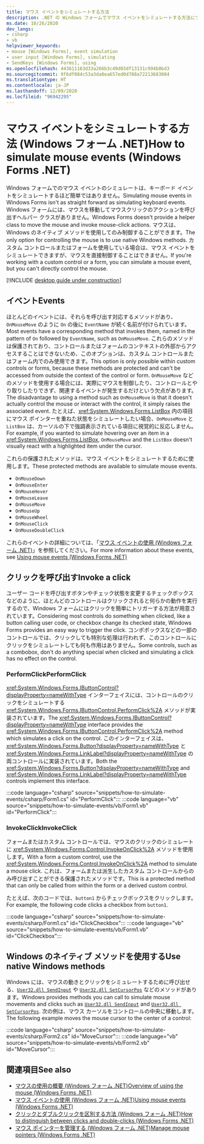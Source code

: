 ```yaml
---
title: マウス イベントをシミュレートする方法
description: .NET の Windows フォームでマウス イベントをシミュレートする方法について説明します。
ms.date: 10/26/2020
dev_langs:
- csharp
- vb
helpviewer_keywords:
- mouse [Windows Forms], event simulation
- user input [Windows Forms], simulating
- SendKeys [Windows Forms], using
ms.openlocfilehash: 443611163d33a266b3c49d03df13131c994b0bd3
ms.sourcegitcommit: 9f6df084c53a3da0ea657ed0d708a72213683084
ms.translationtype: HT
ms.contentlocale: ja-JP
ms.lasthandoff: 12/09/2020
ms.locfileid: "96942295"
---
```

# <a name="how-to-simulate-mouse-events-windows-forms-net"></a><span data-ttu-id="853e6-103">マウス イベントをシミュレートする方法 (Windows フォーム .NET)</span><span class="sxs-lookup"><span data-stu-id="853e6-103">How to simulate mouse events (Windows Forms .NET)</span></span>

<span data-ttu-id="853e6-104">Windows フォームでのマウス イベントのシミュレートは、キーボード イベントをシミュレートするほど簡単ではありません。</span><span class="sxs-lookup"><span data-stu-id="853e6-104">Simulating mouse events in Windows Forms isn't as straight forward as simulating keyboard events.</span></span> <span data-ttu-id="853e6-105">Windows フォームには、マウスを移動してマウスクリックのアクションを呼び出すヘルパー クラスがありません。</span><span class="sxs-lookup"><span data-stu-id="853e6-105">Windows Forms doesn't provide a helper class to move the mouse and invoke mouse-click actions.</span></span> <span data-ttu-id="853e6-106">マウスは、Windows のネイティブ メソッドを使用してのみ制御することができます。</span><span class="sxs-lookup"><span data-stu-id="853e6-106">The only option for controlling the mouse is to use native Windows methods.</span></span> <span data-ttu-id="853e6-107">カスタム コントロールまたはフォームを使用している場合は、マウス イベントをシミュレートできますが、マウスを直接制御することはできません。</span><span class="sxs-lookup"><span data-stu-id="853e6-107">If you're working with a custom control or a form, you can simulate a mouse event, but you can't directly control the mouse.</span></span>

[!INCLUDE [desktop guide under construction](../../includes/desktop-guide-preview-note.md)]

## <a name="events"></a><span data-ttu-id="853e6-108">イベント</span><span class="sxs-lookup"><span data-stu-id="853e6-108">Events</span></span>

<span data-ttu-id="853e6-109">ほとんどのイベントには、それらを呼び出す対応するメソッドがあり、`OnMouseMove` のように `On` の後に `EventName` が続く名前が付けられています。</span><span class="sxs-lookup"><span data-stu-id="853e6-109">Most events have a corresponding method that invokes them, named in the pattern of `On` followed by `EventName`, such as `OnMouseMove`.</span></span> <span data-ttu-id="853e6-110">これらのメソッドは保護されており、コントロールまたはフォームのコンテキストの外部からアクセスすることはできないため、このオプションは、カスタム コントロールまたはフォーム内でのみ使用できます。</span><span class="sxs-lookup"><span data-stu-id="853e6-110">This option is only possible within custom controls or forms, because these methods are protected and can't be accessed from outside the context of the control or form.</span></span> <span data-ttu-id="853e6-111">`OnMouseMove` などのメソッドを使用する場合には、実際にマウスを制御したり、コントロールとやり取りしたりできず、関連するイベントが発生するだけという欠点があります。</span><span class="sxs-lookup"><span data-stu-id="853e6-111">The disadvantage to using a method such as `OnMouseMove` is that it doesn't actually control the mouse or interact with the control, it simply raises the associated event.</span></span> <span data-ttu-id="853e6-112">たとえば、<xref:System.Windows.Forms.ListBox> 内の項目にマウス ポインターを重ねた状態をシミュレートしたい場合、`OnMouseMove` と `ListBox` は、カーソルの下で強調表示されている項目に視覚的に反応しません。</span><span class="sxs-lookup"><span data-stu-id="853e6-112">For example, if you wanted to simulate hovering over an item in a <xref:System.Windows.Forms.ListBox>, `OnMouseMove` and the `ListBox` doesn't visually react with a highlighted item under the cursor.</span></span>

<span data-ttu-id="853e6-113">これらの保護されたメソッドは、マウス イベントをシミュレートするために使用します。</span><span class="sxs-lookup"><span data-stu-id="853e6-113">These protected methods are available to simulate mouse events.</span></span>

- `OnMouseDown`
- `OnMouseEnter`
- `OnMouseHover`
- `OnMouseLeave`
- `OnMouseMove`
- `OnMouseUp`
- `OnMouseWheel`
- `OnMouseClick`
- `OnMouseDoubleClick`

<span data-ttu-id="853e6-114">これらのイベントの詳細については、「[マウス イベントの使用 (Windows フォーム .NET)](events.md)」を参照してください。</span><span class="sxs-lookup"><span data-stu-id="853e6-114">For more information about these events, see [Using mouse events (Windows Forms .NET)](events.md)</span></span>

## <a name="invoke-a-click"></a><span data-ttu-id="853e6-115">クリックを呼び出す</span><span class="sxs-lookup"><span data-stu-id="853e6-115">Invoke a click</span></span>

<span data-ttu-id="853e6-116">ユーザー コードを呼び出すボタンやチェック状態を変更するチェックボックスなどのように、ほとんどのコントロールはクリックされると何らかの動作を実行するので、Windows フォームにはクリックを簡単にトリガーする方法が用意されています。</span><span class="sxs-lookup"><span data-stu-id="853e6-116">Considering most controls do something when clicked, like a button calling user code, or checkbox change its checked state, Windows Forms provides an easy way to trigger the click.</span></span> <span data-ttu-id="853e6-117">コンボボックスなどの一部のコントロールでは、クリックしても特別な処理は行われず、このコントロールにクリックをシミュレートしても何も作用はありません。</span><span class="sxs-lookup"><span data-stu-id="853e6-117">Some controls, such as a combobox, don't do anything special when clicked and simulating a click has no effect on the control.</span></span>

### <a name="performclick"></a><span data-ttu-id="853e6-118">PerformClick</span><span class="sxs-lookup"><span data-stu-id="853e6-118">PerformClick</span></span>

<span data-ttu-id="853e6-119"><xref:System.Windows.Forms.IButtonControl?displayProperty=nameWithType> インターフェイスには、コントロールのクリックをシミュレートする <xref:System.Windows.Forms.IButtonControl.PerformClick%2A> メソッドが実装されています。</span><span class="sxs-lookup"><span data-stu-id="853e6-119">The <xref:System.Windows.Forms.IButtonControl?displayProperty=nameWithType> interface provides the <xref:System.Windows.Forms.IButtonControl.PerformClick%2A> method which simulates a click on the control.</span></span> <span data-ttu-id="853e6-120">このインターフェイスは、<xref:System.Windows.Forms.Button?displayProperty=nameWithType> と <xref:System.Windows.Forms.LinkLabel?displayProperty=nameWithType> の両コントロールに実装されています。</span><span class="sxs-lookup"><span data-stu-id="853e6-120">Both the <xref:System.Windows.Forms.Button?displayProperty=nameWithType> and <xref:System.Windows.Forms.LinkLabel?displayProperty=nameWithType> controls implement this interface.</span></span>

:::code language="csharp" source="snippets/how-to-simulate-events/csharp/Form1.cs" id="PerformClick":::
:::code language="vb" source="snippets/how-to-simulate-events/vb/Form1.vb" id="PerformClick":::

### <a name="invokeclick"></a><span data-ttu-id="853e6-121">InvokeClick</span><span class="sxs-lookup"><span data-stu-id="853e6-121">InvokeClick</span></span>

<span data-ttu-id="853e6-122">フォームまたはカスタム コントロールでは、マウスのクリックのシミュレートに <xref:System.Windows.Forms.Control.InvokeOnClick%2A> メソッドを使用します。</span><span class="sxs-lookup"><span data-stu-id="853e6-122">With a form a custom control, use the <xref:System.Windows.Forms.Control.InvokeOnClick%2A> method to simulate a mouse click.</span></span> <span data-ttu-id="853e6-123">これは、フォームまたは派生したカスタム コントロールからのみ呼び出すことができる保護されたメソッドです。</span><span class="sxs-lookup"><span data-stu-id="853e6-123">This is a protected method that can only be called from within the form or a derived custom control.</span></span>

<span data-ttu-id="853e6-124">たとえば、次のコードでは、`button1` からチェックボックスをクリックします。</span><span class="sxs-lookup"><span data-stu-id="853e6-124">For example, the following code clicks a checkbox from `button1`.</span></span>

:::code language="csharp" source="snippets/how-to-simulate-events/csharp/Form1.cs" id="ClickCheckbox":::
:::code language="vb" source="snippets/how-to-simulate-events/vb/Form1.vb" id="ClickCheckbox":::

## <a name="use-native-windows-methods"></a><span data-ttu-id="853e6-125">Windows のネイティブ メソッドを使用する</span><span class="sxs-lookup"><span data-stu-id="853e6-125">Use native Windows methods</span></span>

<span data-ttu-id="853e6-126">Windows には、マウスの動きとクリックをシミュレートするために呼び出せる、[`User32.dll SendInput`](/windows/win32/api/winuser/nf-winuser-sendinput) や [`User32.dll SetCursorPos`](/windows/win32/api/winuser/nf-winuser-setcursorpos) などのメソッドがあります。</span><span class="sxs-lookup"><span data-stu-id="853e6-126">Windows provides methods you can call to simulate mouse movements and clicks such as [`User32.dll SendInput`](/windows/win32/api/winuser/nf-winuser-sendinput) and [`User32.dll SetCursorPos`](/windows/win32/api/winuser/nf-winuser-setcursorpos).</span></span> <span data-ttu-id="853e6-127">次の例は、マウス カーソルをコントロールの中央に移動します。</span><span class="sxs-lookup"><span data-stu-id="853e6-127">The following example moves the mouse cursor to the center of a control:</span></span>

:::code language="csharp" source="snippets/how-to-simulate-events/csharp/Form2.cs" id="MoveCursor":::
:::code language="vb" source="snippets/how-to-simulate-events/vb/Form2.vb" id="MoveCursor":::

## <a name="see-also"></a><span data-ttu-id="853e6-128">関連項目</span><span class="sxs-lookup"><span data-stu-id="853e6-128">See also</span></span>

- [<span data-ttu-id="853e6-129">マウスの使用の概要 (Windows フォーム .NET)</span><span class="sxs-lookup"><span data-stu-id="853e6-129">Overview of using the mouse (Windows Forms .NET)</span></span>](overview.md)
- [<span data-ttu-id="853e6-130">マウス イベントの使用 (Windows フォーム .NET)</span><span class="sxs-lookup"><span data-stu-id="853e6-130">Using mouse events (Windows Forms .NET)</span></span>](events.md)
- [<span data-ttu-id="853e6-131">クリックとダブルクリックを区別する方法 (Windows フォーム .NET)</span><span class="sxs-lookup"><span data-stu-id="853e6-131">How to distinguish between clicks and double-clicks (Windows Forms .NET)</span></span>](how-to-distinguish-between-clicks-and-double-clicks.md)
- [<span data-ttu-id="853e6-132">マウス ポインターを管理する (Windows フォーム .NET)</span><span class="sxs-lookup"><span data-stu-id="853e6-132">Manage mouse pointers (Windows Forms .NET)</span></span>](how-to-manage-cursor-pointer.md)
